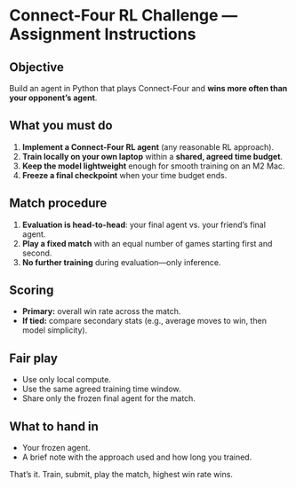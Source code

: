 # Connect-Four RL Challenge — Assignment Instructions

## Objective

Build an agent in Python that plays Connect-Four and **wins more often than your opponent’s agent**.

## What you must do

1. **Implement a Connect-Four RL agent** (any reasonable RL approach).
2. **Train locally on your own laptop** within a **shared, agreed time budget**.
3. **Keep the model lightweight** enough for smooth training on an M2 Mac.
4. **Freeze a final checkpoint** when your time budget ends.

## Match procedure

1. **Evaluation is head-to-head**: your final agent vs. your friend’s final agent.
2. **Play a fixed match** with an equal number of games starting first and second.
3. **No further training** during evaluation—only inference.

## Scoring

* **Primary:** overall win rate across the match.
* **If tied:** compare secondary stats (e.g., average moves to win, then model simplicity).

## Fair play

* Use only local compute.
* Use the same agreed training time window.
* Share only the frozen final agent for the match.

## What to hand in

* Your frozen agent.
* A brief note with the approach used and how long you trained.

That’s it. Train, submit, play the match, highest win rate wins.
